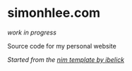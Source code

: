 # simonhlee.com

_work in progress_

Source code for my personal website

_Started from the [nim template by ibelick](https://github.com/ibelick/nim)_
